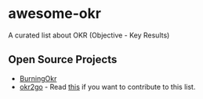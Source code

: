 # awesome-okr

A curated list about OKR (Objective - Key Results)

## Open Source Projects

- [BurningOkr](https://github.com/BurningOKR/BurningOKR)
- [okr2go](https://github.com/oxisto/okr2go) - Read [this](https://github.com/domenicosolazzo/awesome-okr/blob/master/CONTRIBUTING.md) if you want to contribute to this list.
